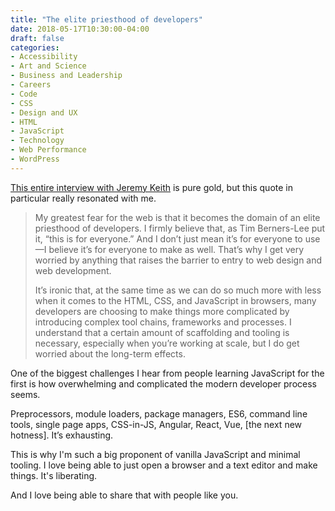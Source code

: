 ```yaml
---
title: "The elite priesthood of developers"
date: 2018-05-17T10:30:00-04:00
draft: false
categories:
- Accessibility
- Art and Science
- Business and Leadership
- Careers
- Code
- CSS
- Design and UX
- HTML
- JavaScript
- Technology
- Web Performance
- WordPress
---
```


[This entire interview with Jeremy Keith](https://abookapart.com/blogs/press/get-to-know-jeremy-keith/) is pure gold, but this quote in particular really resonated with me.

> My greatest fear for the web is that it becomes the domain of an elite priesthood of developers. I firmly believe that, as Tim Berners-Lee put it, “this is for everyone.” And I don’t just mean it’s for everyone to use—I believe it’s for everyone to make as well. That’s why I get very worried by anything that raises the barrier to entry to web design and web development.
>
> It’s ironic that, at the same time as we can do so much more with less when it comes to the HTML, CSS, and JavaScript in browsers, many developers are choosing to make things more complicated by introducing complex tool chains, frameworks and processes. I understand that a certain amount of scaffolding and tooling is necessary, especially when you’re working at scale, but I do get worried about the long-term effects.

One of the biggest challenges I hear from people learning JavaScript for the first is how overwhelming and complicated the modern developer process seems.

Preprocessors, module loaders, package managers, ES6, command line tools, single page apps, CSS-in-JS, Angular, React, Vue, [the next new hotness]. It’s exhausting.

This is why I'm such a big proponent of vanilla JavaScript and minimal tooling. I love being able to just open a browser and a text editor and make things. It's liberating.

And I love being able to share that with people like you.